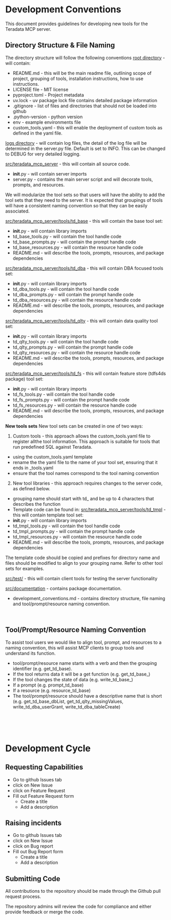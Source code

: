 
# Development Conventions

This document provides guidelines for developing new tools for the Teradata MCP server.
<br>

## Directory Structure & File Naming

The directory structure will follow the following conventions
[root directory](./) - will contain:
- README.md - this will be the main readme file, outlining scope of project, grouping of tools, installation instructions, how to use instructions.
- LICENSE file - MIT license
- pyproject.toml - Project metadata
- uv.lock - uv package lock file contains detailed package information
- .gitignore - list of files and directories that should not be loaded into github
- .python-version - python version
- env - example environments file
- custom_tools.yaml - this will enable the deployment of custom tools as defined in the yaml file.

[logs directory](./logs/) - will contain log files, the detail of the log file will be determined in the server.py file.  Default is set to INFO.  This can be changed to DEBUG for very detailed logging.

[src/teradata_mcp_server](./src/teradata_mcp_server) - this will contain all source code.
- __init__.py - will contain server imports
- server.py - contains the main server script and will decorate tools, prompts, and resources.

We will modularize the tool sets so that users will have the ability to add the tool sets that they need to the server.  It is expected that groupings of tools will have a consistent naming convention so that they can be easily associated.  

[src/teradata_mcp_server/tools/td_base](./src/teradata_mcp_server/tools/td_base) - this will contain the base tool set:
- __init__.py - will contain library imports
- td_base_tools.py - will contain the tool handle code
- td_base_prompts.py - will contain the prompt handle code
- td_base_resources.py - will contain the resource handle code
- README.md - will describe the tools, prompts, resources, and package dependencies

[src/teradata_mcp_server/tools/td_dba](./src/teradata_mcp_server/tools/td_dba) - this will contain DBA focused tools set:
- __init__.py - will contain library imports
- td_dba_tools.py - will contain the tool handle code
- td_dba_prompts.py - will contain the prompt handle code
- td_dba_resources.py - will contain the resource handle code
- README.md - will describe the tools, prompts, resources, and package dependencies

[src/teradata_mcp_server/tools/td_qlty](./src/teradata_mcp_server/tools/td_qlty) - this will contain data quality tool set:
- __init__.py - will contain library imports
- td_qlty_tools.py - will contain the tool handle code
- td_qlty_prompts.py - will contain the prompt handle code
- td_qlty_resources.py - will contain the resource handle code
- README.md - will describe the tools, prompts, resources, and package dependencies

[src/teradata_mcp_server/tools/td_fs](./src/teradata_mcp_server/tools/td_fs) - this will contain feature store (tdfs4ds package) tool set:
- __init__.py - will contain library imports
- td_fs_tools.py - will contain the tool handle code
- td_fs_prompts.py - will contain the prompt handle code
- td_fs_resources.py - will contain the resource handle code
- README.md - will describe the tools, prompts, resources, and package dependencies

**New tools sets**
New tool sets can be created in one of two ways:
1. Custom tools - this approach allows the custom_tools.yaml file to register allthe tool information.  This approach is suitable for tools that run predefined SQL against Teradata.
- using the custom_tools.yaml template 
- rename the the yaml file to the name of your tool set, ensuring that it ends in _tools.yaml
- ensure that the tool names correspond to the tool naming convention

2. New tool libraries - this approach requires changes to the server code, as defined below.
- grouping name should start with td_ and be up to 4 characters that describes the function
- Template code can be found in:
[src/teradata_mcp_server/tools/td_tmpl](./src/teradata_mcp_server/tools/td_tmpl) - this will contain template tool set:
- __init__.py - will contain library imports
- td_tmpl_tools.py - will contain the tool handle code
- td_tmpl_prompts.py - will contain the prompt handle code
- td_tmpl_resources.py - will contain the resource handle code
- README.md - will describe the tools, prompts, resources, and package dependencies

The template code should be copied and prefixes for directory name and files should be modified to align to your grouping name.  Refer to other tool sets for examples.

[src/test/](./src/test/) - this will contain client tools for testing the server functionality

[src/documentation](./src/documentation/) - contains package documentation.
- development_conventions.md - contains directory structure, file naming and tool/prompt/resource naming convention.

<br>

## Tool/Prompt/Resource Naming Convention
To assist tool users we would like to align tool, prompt, and resources to a naming convention, this will assist MCP clients to group tools and understand its function.

- tool/prompt/resource name starts with a verb and then the grouping identifier (e.g. get_td_base).
- If the tool returns data it will be a get function  (e.g.  get_td_base_)
- If the tool changes the state of data (e.g. write_td_base_)
- If a prompt (e.g. prompt_td_base)
- If a resource (e.g. resource_td_base)
- The tool/prompt/resource should have a descriptive name that is short  (e.g. get_td_base_dbList, get_td_qlty_missingValues, write_td_dba_userGrant, write_td_dba_tableCreate)

<br><br><br>

# Development Cycle

## Requesting Capabilities
- Go to github Issues tab
- click on New Issue
- click on Feature Request
- Fill out Feature Request form
    - Create a title
    - Add a description

## Raising incidents
- Go to github Issues tab
- click on New Issue
- click on Bug report
- Fill out Bug Report form
    - Create a title
    - Add a description


## Submitting Code
All contributions to the repository should be made through the Github pull request process.  

The repository admins will review the code for compliance and either provide feedback or merge the code.
